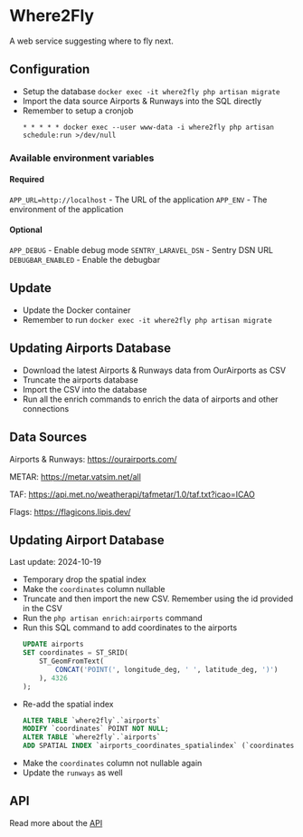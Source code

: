 # Where2Fly
A web service suggesting where to fly next.

## Configuration
- Setup the database `docker exec -it where2fly php artisan migrate`
- Import the data source Airports & Runways into the SQL directly
- Remember to setup a cronjob
    ```
    * * * * * docker exec --user www-data -i where2fly php artisan schedule:run >/dev/null
    ```

### Available environment variables

#### Required
`APP_URL=http://localhost` - The URL of the application
`APP_ENV` - The environment of the application

#### Optional
`APP_DEBUG` - Enable debug mode
`SENTRY_LARAVEL_DSN` - Sentry DSN URL
`DEBUGBAR_ENABLED` - Enable the debugbar


## Update
- Update the Docker container
- Remember to run `docker exec -it where2fly php artisan migrate`

## Updating Airports Database
- Download the latest Airports & Runways data from OurAirports as CSV
- Truncate the airports database
- Import the CSV into the database
- Run all the enrich commands to enrich the data of airports and other connections

## Data Sources
Airports & Runways: https://ourairports.com/

METAR: https://metar.vatsim.net/all

TAF: https://api.met.no/weatherapi/tafmetar/1.0/taf.txt?icao=ICAO

Flags: https://flagicons.lipis.dev/

## Updating Airport Database
Last update: 2024-10-19

- Temporary drop the spatial index
- Make the `coordinates` column nullable
- Truncate and then import the new CSV. Remember using the id provided in the CSV
- Run the `php artisan enrich:airports` command
- Run this SQL command to add coordinates to the airports
    ```sql
    UPDATE airports
    SET coordinates = ST_SRID(
        ST_GeomFromText(
            CONCAT('POINT(', longitude_deg, ' ', latitude_deg, ')')
        ), 4326
    );
    ```
- Re-add the spatial index
    ```sql
    ALTER TABLE `where2fly`.`airports`
    MODIFY `coordinates` POINT NOT NULL;
    ALTER TABLE `where2fly`.`airports`
    ADD SPATIAL INDEX `airports_coordinates_spatialindex` (`coordinates`);
    ```
- Make the `coordinates` column not nullable again
- Update the `runways` as well

## API
Read more about the [API](API.md)